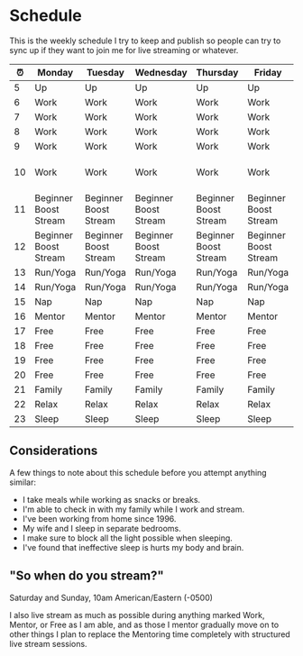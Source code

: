 # Schedule

This is the weekly schedule I try to keep and publish so people can try
to sync up if they want to join me for live streaming or whatever.

⏰|Monday|Tuesday|Wednesday|Thursday|Friday|Saturday|Sunday
-|-|-|-|-|-|-|-
5|Up|Up|Up|Up|Up|Up|Up
6|Work|Work|Work|Work|Work|Work|Work
7|Work|Work|Work|Work|Work|Work|Work
8|Work|Work|Work|Work|Work|Work|Work
9|Work|Work|Work|Work|Work|Work|Work
10|Work|Work|Work|Work|Work|Beginner Boost Stream|Beginner Boost Stream
11|Beginner Boost Stream|Beginner Boost Stream|Beginner Boost Stream|Beginner Boost Stream|Beginner Boost Stream|Beginner Boost Stream|Beginner Boost Stream
12|Beginner Boost Stream|Beginner Boost Stream|Beginner Boost Stream|Beginner Boost Stream|Beginner Boost Stream|Beginner Boost Stream|Beginner Boost Stream
13|Run/Yoga|Run/Yoga|Run/Yoga|Run/Yoga|Run/Yoga|Run/Yoga|Run/Yoga
14|Run/Yoga|Run/Yoga|Run/Yoga|Run/Yoga|Run/Yoga|Run/Yoga|Run/Yoga
15|Nap|Nap|Nap|Nap|Nap|Nap|Nap
16|Mentor|Mentor|Mentor|Mentor|Mentor|Free|Free
17|Free|Free|Free|Free|Free|Free|Free
18|Free|Free|Free|Free|Free|Free|Free
19|Free|Free|Free|Free|Free|Free|Free
20|Free|Free|Free|Free|Free|Free|Free
21|Family|Family|Family|Family|Family|Family|Family
22|Relax|Relax|Relax|Relax|Relax|Relax|Relax
23|Sleep|Sleep|Sleep|Sleep|Sleep|Sleep|Sleep

## Considerations

A few things to note about this schedule before you attempt anything
similar:

* I take meals while working as snacks or breaks.
* I'm able to check in with my family while I work and stream.
* I've been working from home since 1996.
* My wife and I sleep in separate bedrooms.
* I make sure to block all the light possible when sleeping.
* I've found that ineffective sleep is hurts my body and brain.

## "So when do you stream?"

Saturday and Sunday, 10am American/Eastern (-0500)

I also live stream as much as possible during anything marked Work,
Mentor, or Free as I am able, and as those I mentor gradually move on to
other things I plan to replace the Mentoring time completely with
structured live stream sessions.

